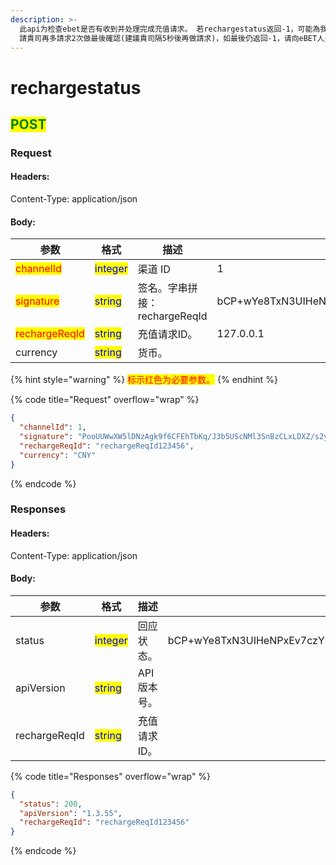 ```yaml
---
description: >-
  此api为检查ebet是否有收到并处理完成充值请求。 若rechargestatus返回-1，可能為我方系統還沒寫入數據庫。
  請貴司再多請求2次做最後確認(建議貴司隔5秒後再做請求)，如最後仍返回-1，请向eBET人员寻求协助。
---
```


# rechargestatus

## <mark style="color:green;">POST</mark>

### **Request**

#### Headers:

Content-Type: application/json

#### Body:

<table><thead><tr><th>参数</th><th>格式</th><th>描述</th><th data-hidden>范例</th></tr></thead><tbody><tr><td><mark style="color:red;">channelId</mark></td><td><mark style="color:blue;">integer</mark></td><td>渠道 ID</td><td>1</td></tr><tr><td><mark style="color:red;">signature</mark></td><td><mark style="color:blue;">string</mark></td><td>签名。字串拼接：rechargeReqId</td><td>bCP+wYe8TxN3UIHeNPxEv7czYkXueoe1pKSB6IaUDfoR4mtFYcJl3rNFk8Uz84XAHfeD3mNE+p4gECOVw2JxxQ==</td></tr><tr><td><mark style="color:red;">rechargeReqId</mark></td><td><mark style="color:blue;">string</mark></td><td>充值请求ID。</td><td>127.0.0.1</td></tr><tr><td>currency</td><td><mark style="color:blue;">string</mark></td><td>货币。</td><td></td></tr></tbody></table>

{% hint style="warning" %}
<mark style="color:red;">标示红色为必要参数。</mark>
{% endhint %}

{% code title="Request" overflow="wrap" %}
```json
{
  "channelId": 1,
  "signature": "PooUUWwXW5lDNzAgk9f6CFEhTbKq/J3b5UScNMl3SnBzCLxLDXZ/s2y8nF8UufSXgrHyS3DfJ6CJxAqjKRg53A==",
  "rechargeReqId": "rechargeReqId123456",
  "currency": "CNY"
}
```
{% endcode %}

### **Responses**

#### Headers:

Content-Type: application/json

#### Body:

<table><thead><tr><th>参数</th><th>格式</th><th>描述</th><th data-hidden>范例</th></tr></thead><tbody><tr><td>status</td><td><mark style="color:blue;">integer</mark></td><td>回应状态。</td><td>bCP+wYe8TxN3UIHeNPxEv7czYkXueoe1pKSB6IaUDfoR4mtFYcJl3rNFk8Uz84XAHfeD3mNE+p4gECOVw2JxxQ==</td></tr><tr><td>apiVersion</td><td><mark style="color:blue;">string</mark></td><td>API版本号。</td><td></td></tr><tr><td>rechargeReqId</td><td><mark style="color:blue;">string</mark></td><td>充值请求ID。</td><td></td></tr></tbody></table>

{% code title="Responses" overflow="wrap" %}
```json
{
  "status": 200,
  "apiVersion": "1.3.55",
  "rechargeReqId": "rechargeReqId123456"
}
```
{% endcode %}
